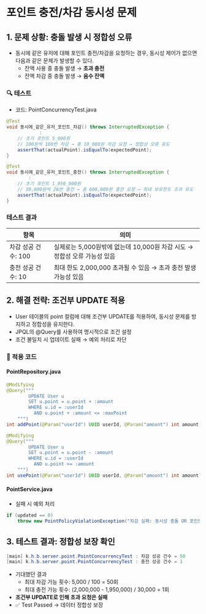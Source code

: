 # 포인트 충전/차감 동시성 문제

## 1. 문제 상황: 충돌 발생 시 정합성 오류
- 동시에 같은 유저에 대해 포인트 충전/차감을 요청하는 경우, 동시성 제어가 없으면 다음과 같은 문제가 발생할 수 있다.
  - 잔액 사용 중 충돌 발생 → **초과 충전**
  - 잔액 차감 중 충돌 발생 → **음수 잔액**


### 🔍 테스트
- 코드: PointConcurrencyTest.java
```java
@Test
void 동시에_같은_유저_포인트_차감() throws InterruptedException {
            :
    // 초기 포인트 5_000원
    // 100원씩 100번 차감 → 총 10_000원 차감 요청 → 정합성 오류 유도
    assertThat(actualPoint).isEqualTo(expectedPoint);
}
```
```java
@Test
void 동시에_같은_유저_포인트_충전() throws InterruptedException {
        :
    // 초기 포인트 1_950_000원
    // 30,000원씩 20번 충전 → 총 600,000원 충전 요청 → 최대 보유한도 초과 유도
    assertThat(actualPoint).isEqualTo(expectedPoint);  
}
```
### 테스트 결과
| 항목            | 의미                                              |
| ------------- | ----------------------------------------------- |
| 차감 성공 건수: 100 | 실제로는 5,000원밖에 없는데 10,000원 차감 시도 → 정합성 오류 가능성 있음 |
| 충전 성공 건수: 10  | 최대 한도 2,000,000 초과될 수 있음 → 초과 충전 발생 가능성 있음      |


## 2. 해결 전략: 조건부 UPDATE 적용
- User 테이블의 point 컬럼에 대해 조건부 UPDATE를 적용하여, 동시성 문제를 방지하고 정합성을 유지한다.
- JPQL의 @Query를 사용하여 명시적으로 조건 설정
- 조건 불일치 시 업데이트 실패 → 예외 처리로 차단
 
### 📌 적용 코드
#### PointRepository.java
```java
@Modifying
@Query("""
        UPDATE User u
        SET u.point = u.point + :amount
        WHERE u.id = :userId
          AND u.point + :amount <= :maxPoint  
    """)
int addPoint(@Param("userId") UUID userId, @Param("amount") int amount, @Param("maxPoint") int maxPoint);

@Modifying
@Query("""
        UPDATE User u
        SET u.point = u.point - :amount
        WHERE u.id = :userId
          AND u.point >= :amount
    """)
int usePoint(@Param("userId") UUID userId, @Param("amount") int amount);
```
#### PointService.java

- 실패 시 예외 처리 
```java
if (updated == 0) 
    throw new PointPolicyViolationException("차감 실패: 동시성 충돌 OR 포인트 부족");
```

## 3. 테스트 결과: 정합성 보장 확인
```java
[main] k.h.b.server.point.PointConcurrencyTest : 차감 성공 건수 = 50
[main] k.h.b.server.point.PointConcurrencyTest : 충전 성공 건수 = 1
```
- 기대했던 결과
  - 최대 차감 가능 횟수: 5,000 / 100 = 50회
  - 최대 충전 가능 횟수: (2,000,000 - 1,950,000) / 30,000 = 1회
- **조건부 UPDATE로 인해 초과 요청은 실패**
- ✅ Test Passed → 데이터 정합성 보장
